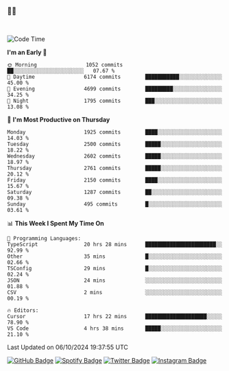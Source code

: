### 🤙🍺

<!-- <a href="https://github-readme-stats.vercel.app/api?username=hzak2xx&count_private=true&show_icons=true&theme=dracula">
  <img align="center" src="https://github-readme-stats.vercel.app/api?username=hzak2xx&count_private=true&show_icons=true&theme=dracula" />
</a>
</br> -->
</br>

<!--START_SECTION:waka-->
![Code Time](http://img.shields.io/badge/Code%20Time-3%2C596%20hrs%2015%20mins-blue)

**I'm an Early 🐤** 

```text
🌞 Morning                1052 commits        ██░░░░░░░░░░░░░░░░░░░░░░░   07.67 % 
🌆 Daytime                6174 commits        ███████████░░░░░░░░░░░░░░   45.00 % 
🌃 Evening                4699 commits        █████████░░░░░░░░░░░░░░░░   34.25 % 
🌙 Night                  1795 commits        ███░░░░░░░░░░░░░░░░░░░░░░   13.08 % 
```
📅 **I'm Most Productive on Thursday** 

```text
Monday                   1925 commits        ████░░░░░░░░░░░░░░░░░░░░░   14.03 % 
Tuesday                  2500 commits        █████░░░░░░░░░░░░░░░░░░░░   18.22 % 
Wednesday                2602 commits        █████░░░░░░░░░░░░░░░░░░░░   18.97 % 
Thursday                 2761 commits        █████░░░░░░░░░░░░░░░░░░░░   20.12 % 
Friday                   2150 commits        ████░░░░░░░░░░░░░░░░░░░░░   15.67 % 
Saturday                 1287 commits        ██░░░░░░░░░░░░░░░░░░░░░░░   09.38 % 
Sunday                   495 commits         █░░░░░░░░░░░░░░░░░░░░░░░░   03.61 % 
```


📊 **This Week I Spent My Time On** 

```text
💬 Programming Languages: 
TypeScript               20 hrs 28 mins      ███████████████████████░░   92.99 % 
Other                    35 mins             █░░░░░░░░░░░░░░░░░░░░░░░░   02.66 % 
TSConfig                 29 mins             █░░░░░░░░░░░░░░░░░░░░░░░░   02.24 % 
JSON                     24 mins             ░░░░░░░░░░░░░░░░░░░░░░░░░   01.88 % 
CSV                      2 mins              ░░░░░░░░░░░░░░░░░░░░░░░░░   00.19 % 

🔥 Editors: 
Cursor                   17 hrs 22 mins      ████████████████████░░░░░   78.90 % 
VS Code                  4 hrs 38 mins       █████░░░░░░░░░░░░░░░░░░░░   21.10 % 
```


 Last Updated on 06/10/2024 19:37:55 UTC
<!--END_SECTION:waka-->

[![GitHub Badge](https://img.shields.io/badge/GitHub-100000?style=for-the-badge&logo=github&logoColor=white)](https://github.com/hzak2xx)
[![Spotify Badge](https://img.shields.io/badge/Spotify-1ED760?&style=for-the-badge&logo=spotify&logoColor=white)](https://open.spotify.com/user/uf90s6sbbh75a1mt44clkhkvf)
[![Twitter Badge](https://img.shields.io/badge/Twitter-1DA1F2?style=for-the-badge&logo=twitter&logoColor=white)](https://twitter.com/hzak2xx)
[![Instagram Badge](https://img.shields.io/badge/Instagram-E4405F?style=for-the-badge&logo=instagram&logoColor=white)](https://www.instagram.com/hzak2xx/)

